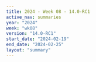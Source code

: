 ```yaml
---
title: 2024 - Week 08 - 14.0-RC1
active_nav: summaries
year: "2024"
week: "wk08"
version: "14.0-RC1"
start_date: "2024-02-19"
end_date: "2024-02-25"
layout: "summary"
---
```

